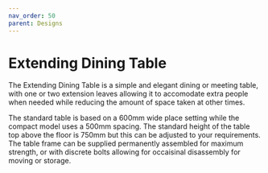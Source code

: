 ```yaml
---
nav_order: 50
parent: Designs
---
```

# Extending Dining Table
The Extending Dining Table is a simple and elegant dining or meeting table,
with one or two extension leaves allowing it to accomodate extra people when needed
while reducing the amount of space taken at other times.

The standard table is based on a 600mm wide place setting while the compact model
uses a 500mm spacing. The standard height of the table top above the floor is
750mm but this can be adjusted to your requirements. The table frame can be supplied
permanently assembled for maximum strength, or with discrete bolts allowing for
occaisinal disassembly for moving or storage.

